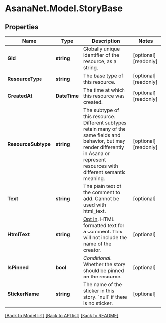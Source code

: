 # AsanaNet.Model.StoryBase

## Properties

Name | Type | Description | Notes
------------ | ------------- | ------------- | -------------
**Gid** | **string** | Globally unique identifier of the resource, as a string. | [optional] [readonly] 
**ResourceType** | **string** | The base type of this resource. | [optional] [readonly] 
**CreatedAt** | **DateTime** | The time at which this resource was created. | [optional] [readonly] 
**ResourceSubtype** | **string** | The subtype of this resource. Different subtypes retain many of the same fields and behavior, but may render differently in Asana or represent resources with different semantic meaning. | [optional] [readonly] 
**Text** | **string** | The plain text of the comment to add. Cannot be used with html_text. | [optional] 
**HtmlText** | **string** | [Opt In](/docs/inputoutput-options). HTML formatted text for a comment. This will not include the name of the creator. | [optional] 
**IsPinned** | **bool** | *Conditional*. Whether the story should be pinned on the resource. | [optional] 
**StickerName** | **string** | The name of the sticker in this story. &#x60;null&#x60; if there is no sticker. | [optional] 

[[Back to Model list]](../README.md#documentation-for-models) [[Back to API list]](../README.md#documentation-for-api-endpoints) [[Back to README]](../README.md)

